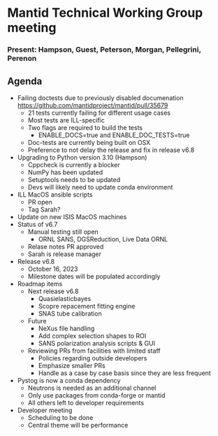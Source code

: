 # Mantid Technical Working Group meeting

### Present: Hampson, Guest, Peterson, Morgan, Pellegrini, Perenon

## Agenda
- Failing doctests due to previously disabled documenation https://github.com/mantidproject/mantid/pull/35679
  - 21 tests currently failing for different usage cases
  - Most tests are ILL-specific
  - Two flags are required to build the tests
    - ENABLE_DOCS=true and ENABLE_DOC_TESTS=true
  - Doc-tests are currently being built on OSX
  - Preference to not delay the release and fix in release v6.8
- Upgrading to Python version 3.10 (Hampson)
  - Cppcheck is currently a blocker
  - NumPy has been updated
  - Setuptools needs to be updated
  - Devs will likely need to update conda environment
- ILL MacOS ansible scripts
  - PR open
  - Tag Sarah?
- Update on new ISIS MacOS machines
- Status of v6.7
  - Manual testing still open
    - ORNL SANS, DGSReduction, Live Data ORNL
  - Relase notes PR approved
  - Sarah is release manager
- Release v6.8
   - October 16, 2023
   - Milestone dates will be populated accordingly
- Roadmap items
  - Next release v6.8
    - Quasielasticbayes
    - Scopre repacement fitting engine
    - SNAS tube calibration
  - Future
    - NeXus file handling
    - Add complex selection shapes to ROI
    - SANS polarization analysis scripts & GUI
  - Reviewing PRs from facilities with limited staff
    - Policies regarding outside developers
    - Emphasize smaller PRs
    - Handle as a case by case basis since they are less frequent
- Pystog is now a conda dependency
  - Neutrons is needed as an additional channel
  - Only use packages from conda-forge or mantid
  - All others left to developer requirements
- Developer meeting
  - Scheduling to be done
  - Central theme will be performance
